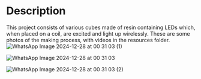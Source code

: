 # Description
This project consists of various cubes made of resin containing LEDs which, when placed on a coil, are excited and light up wirelessly. These are some photos of the making process, with videos in the resources folder. 
![WhatsApp Image 2024-12-28 at 00 31 03 (1)](https://github.com/user-attachments/assets/f2dc7edd-67fa-4f6a-8cf3-fee3419cde81)

![WhatsApp Image 2024-12-28 at 00 31 03](https://github.com/user-attachments/assets/389c364d-e0d7-4098-b41a-8eccb1d84884)

![WhatsApp Image 2024-12-28 at 00 31 03 (2)](https://github.com/user-attachments/assets/2a9f062f-f21b-4bea-9fd7-4dd50c5f386a)

